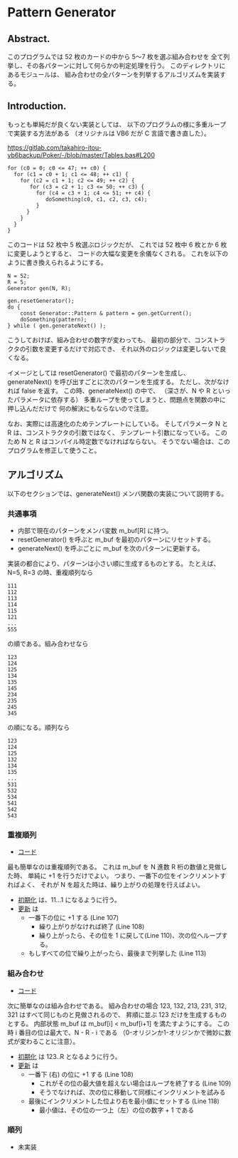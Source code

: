 # Pattern Generator

##  Abstract.

このプログラムでは 52 枚のカードの中から 5～7 枚を選ぶ組み合わせを
全て列挙し、その各パターンに対して何らかの判定処理を行う。
このディレクトリにあるモジュールは、
組み合わせの全パターンを列挙するアルゴリズムを実装する。

##  Introduction.

もっとも単純だが良くない実装としては、
以下のプログラムの様に多重ループで実装する方法がある
（オリジナルは VB6 だが C 言語で書き直した）。

https://gitlab.com/takahiro-itou-vb6backup/Poker/-/blob/master/Tables.bas#L200

```
for (c0 = 0; c0 <= 47; ++ c0) {
  for (c1 = c0 + 1; c1 <= 48; ++ c1) {
    for (c2 = c1 + 1; c2 <= 49; ++ c2) {
       for (c3 = c2 + 1; c3 <= 50; ++ c3) {
         for (c4 = c3 + 1; c4 <= 51; ++ c4) {
            doSomething(c0, c1, c2, c3, c4);
         }
      }
    }
  }
}
```

このコードは 52 枚中 5 枚選ぶロジックだが、
これでは 52 枚中 6 枚とか 6 枚に変更しようとすると、
コードの大幅な変更を余儀なくされる。
これを以下のように書き換えられるようにする。

```
N = 52;
R = 5;
Generator gen(N, R);

gen.resetGenerator();
do {
    const Generator::Pattern & pattern = gen.getCurrent();
    doSomething(pattern);
} while ( gen.generateNext() );
```

こうしておけば、組み合わせの数字が変わっても、
最初の部分で、コンストラクタの引数を変更するだけで対応でき、
それ以外のロジックは変更しないで良くなる。

イメージとしては
resetGenerator() で最初のパターンを生成し、
generateNext() を呼び出すごとに次のパターンを生成する。
ただし、次がなければ false を返す。
この時、generateNext() の中で、
（深さが、N や R といったパラメータに依存する）
多重ループを使ってしまうと、問題点を関数の中に押し込んだだけで
何の解決にもならないので注意。

なお、実際には高速化のためテンプレートにしている。
そしてパラメータ N と R は、コンストラクタの引数ではなく、
テンプレート引数になっている。
このため N と R はコンパイル時定数でなければならない。
そうでない場合は、このプログラムを修正して使うこと。

##  アルゴリズム

以下のセクションでは、generateNext() メンバ関数の実装について説明する。

###   共通事項

- 内部で現在のパターンをメンバ変数 m_buf[R] に持つ。
- resetGenerator() を呼ぶと m_buf を最初のパターンにリセットする。
- generateNext() を呼ぶごとに  m_buf を次のパターンに更新する。

実装の都合により、パターンは小さい順に生成するものとする。
たとえば、N=5, R=3 の時、重複順列なら

```
111
112
113
114
115
121
...
555
```

の順である。組み合わせなら

```
123
124
125
134
135
145
234
235
245
345
```

の順になる。順列なら

```
123
124
125
132
134
135
...
531
532
534
541
542
543
```

###  重複順列

- [コード](RepeatedPermutationGenerator.inl)

最も簡単なのは重複順列である。
これは m_buf を N 進数 R 桁の数値と見做した時、
単純に +1 を行うだけでよい。
つまり、一番下の位をインクリメントすればよく、
それが N を超えた時は、繰り上がりの処理を行えばよい。

- [初期化](RepeatedPermutationGenerator.inl#L88) は、11...1 になるように行う。
- [更新](RepeatedPermutationGenerator.inl#L101) は
    - 一番下の位に +1 する (Line 107)
        - 繰り上がりがなければ終了 (Line 108)
        - 繰り上がったら、その位を 1 に戻して(Line 110)、次の位へループする。
    - もしすべての位で繰り上がったら、最後まで列挙した (Line 113)

###  組み合わせ

- [コード](CombinationGenerator.inl)

次に簡単なのは組み合わせである。
組み合わせの場合
123, 132, 213, 231, 312, 321 はすべて同じものと見做されるので、
昇順に並ぶ 123 だけを生成するものとする。
内部状態 m_buf は m_buf[i] < m_buf[i+1] を満たすようにする。
この時 i 番目の位は最大で、N - R - i である
（0-オリジンか1-オリジンかで微妙に数式が変わることに注意）。

- [初期化](CombinationGenerator.inl#L88) は 123..R となるように行う。
- [更新](CombinationGenerator.inl#L101) は
    - 一番下 (右) の位に +1 する (Line 108)
        - これがその位の最大値を超えない場合はループを終了する (Line 109)
        - そうでなければ、次の位に移動して同様にインクリメントを試みる
    - 最後にインクリメントした位より右を最小値にセットする (Line 118)
        - 最小値は、その位の一つ上（左）の位の数字 + 1 である

###  順列

- 未実装
